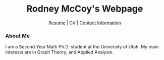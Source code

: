 <h1 align="center"> Rodney McCoy's Webpage</h1>

<div align="center">
  <p> <a href="CV/Resume.pdf">Resume</a> | <a href="CV/CV.pdf">CV</a> | <a href="Calendar.pdf">Contact Information</a> </p>
</div>

<h3 align="left">About Me</h3>
<p>  I am a Second Year Math Ph.D. student at the University of Utah. My main interests are in Graph Theory, and Applied Analysis. </p>


